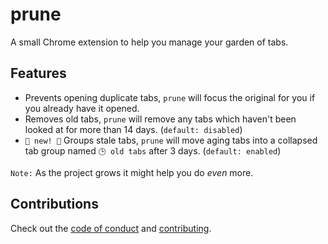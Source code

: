 # prune

A small Chrome extension to help you manage your garden of tabs.

## Features

- Prevents opening duplicate tabs, `prune` will focus the original for you if you already have it opened.
- Removes old tabs, `prune` will remove any tabs which haven't been looked at for more than 14 days. (`default: disabled`)
- `🎉 new! 🎉` Groups stale tabs, `prune` will move aging tabs into a collapsed tab group named `🕒 old tabs` after 3 days. (`default: enabled`)

`Note:` As the project grows it might help you do *even* more.

## Contributions

Check out the [code of conduct](CODE_OF_CONDUCT.md) and [contributing](CONTRIBUTING.MD).